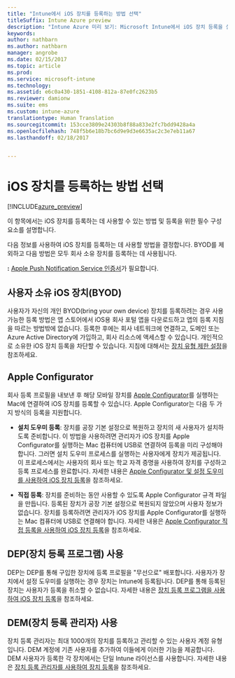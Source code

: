 ```yaml
---
title: "Intune에서 iOS 장치를 등록하는 방법 선택"
titleSuffix: Intune Azure preview
description: "Intune Azure 미리 보기: Microsoft Intune에서 iOS 장치 등록을 설정하는 방법을 알아봅니다."
keywords: 
author: nathbarn
ms.author: nathbarn
manager: angrobe
ms.date: 02/15/2017
ms.topic: article
ms.prod: 
ms.service: microsoft-intune
ms.technology: 
ms.assetid: e6c0a430-1851-4108-812a-87e0fc2623b5
ms.reviewer: damionw
ms.suite: ems
ms.custom: intune-azure
translationtype: Human Translation
ms.sourcegitcommit: 153cce3809e24303b8f88a833e2fc7bdd9428a4a
ms.openlocfilehash: 748f5b6e18b7bc6d9e9d3e6635ac2c3e7eb11a67
ms.lasthandoff: 02/18/2017


---
```


# <a name="choose-how-to-enroll-ios-devices"></a>iOS 장치를 등록하는 방법 선택

[!INCLUDE[azure_preview](../includes/azure_preview.md)]

이 항목에서는 iOS 장치를 등록하는 데 사용할 수 있는 방법 및 등록을 위한 필수 구성 요소를 설명합니다.

다음 정보를 사용하여 iOS 장치를 등록하는 데 사용할 방법을 결정합니다. BYOD를 제외하고 다음 방법은 모두 회사 소유 장치를 등록하는 데 사용됩니다.

**:** [Apple Push Notification Service 인증서](get-an-apple-mdm-push-certificate.md)가 필요합니다.

## <a name="user-owned-ios-devices-byod"></a>사용자 소유 iOS 장치(BYOD)

사용자가 자신의 개인 BYOD(bring your own device) 장치를 등록하려는 경우 사용 가능한 등록 방법은 앱 스토어에서 iOS용 회사 포털 앱을 다운로드하고 앱의 등록 지침을 따르는 방법밖에 없습니다. 등록한 후에는 회사 네트워크에 연결하고, 도메인 또는 Azure Active Directory에 가입하고, 회사 리소스에 액세스할 수 있습니다. 개인적으로 소유한 iOS 장치 등록을 차단할 수 있습니다. 지침에 대해서는 [장치 유형 제한 설정](https://docs.microsoft.com/intune-azure/enroll-devices/set-enrollment-restrictions#set-device-type-restrictions)을 참조하세요.

## <a name="apple-configurator"></a>Apple Configurator

회사 등록 프로필을 내보낸 후 해당 모바일 장치를 [Apple Configurator](http://go.microsoft.com/fwlink/?LinkId=518017)를 실행하는 Mac에 연결하여 iOS 장치를 등록할 수 있습니다. Apple Configurator는 다음 두 가지 방식의 등록을 지원합니다.

- **설치 도우미 등록**: 장치를 공장 기본 설정으로 복원하고 장치의 새 사용자가 설치하도록 준비합니다. 이 방법을 사용하려면 관리자가 iOS 장치를 Apple Configurator를 실행하는 Mac 컴퓨터에 USB로 연결하여 등록을 미리 구성해야 합니다. 그러면 설치 도우미 프로세스를 실행하는 사용자에게 장치가 제공됩니다. 이 프로세스에서는 사용자의 회사 또는 학교 자격 증명을 사용하여 장치를 구성하고 등록 프로세스를 완료합니다. 자세한 내용은 [Apple Configurator 및 설정 도우미를 사용하여 iOS 장치 등록](enroll-ios-devices-with-apple-configurator-and-setup-assistant.md)을 참조하세요.

- **직접 등록**: 장치를 준비하는 동안 사용할 수 있도록 Apple Configurator 규격 파일을 만듭니다. 등록된 장치가 공장 기본 설정으로 복원되지 않았으며 사용자 정보가 없습니다. 장치를 등록하려면 관리자가 iOS 장치를 Apple Configurator를 실행하는 Mac 컴퓨터에 USB로 연결해야 합니다. 자세한 내용은 [Apple Configurator 직접 등록을 사용하여 iOS 장치 등록](enroll-ios-devices-with-apple-configurator-and-direct-enrollment.md)을 참조하세요.

## <a name="use-the-device-enrollment-program-dep"></a>DEP(장치 등록 프로그램) 사용

DEP는 DEP를 통해 구입한 장치에 등록 프로필을 "무선으로" 배포합니다. 사용자가 장치에서 설정 도우미를 실행하는 경우 장치는 Intune에 등록됩니다. DEP를 통해 등록된 장치는 사용자가 등록을 취소할 수 없습니다. 자세한 내용은 [장치 등록 프로그램을 사용하여 iOS 장치 등록](enroll-ios-devices-using-device-enrollment-program.md)을 참조하세요.

## <a name="use-the-device-enrollment-manager-dem"></a>DEM(장치 등록 관리자) 사용
장치 등록 관리자는 최대 1000개의 장치를 등록하고 관리할 수 있는 사용자 계정 유형입니다. DEM 계정에 기존 사용자를 추가하여 이들에게 이러한 기능을 제공합니다. DEM 사용자가 등록한 각 장치에서는 단일 Intune 라이선스를 사용합니다. 자세한 내용은 [장치 등록 관리자를 사용하여 장치 등록](enroll-devices-using-device-enrollment-manager.md)을 참조하세요.

